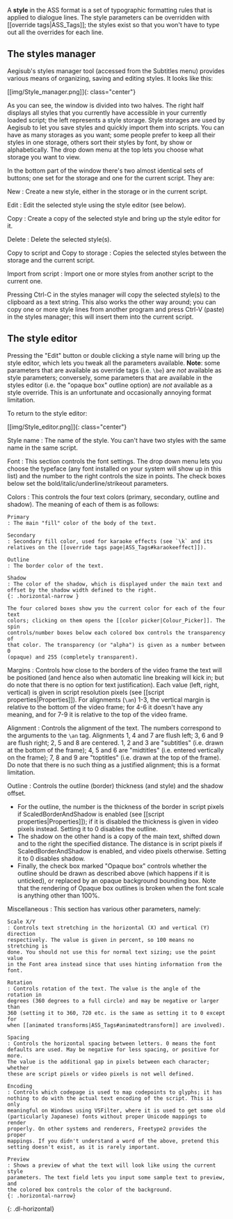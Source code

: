 A **style** in the ASS format is a set of typographic formatting rules that is
applied to dialogue lines. The style parameters can be overridden with
[[override tags|ASS_Tags]]; the styles exist so that you won't have to type out
all the overrides for each line.

## The styles manager ##

Aegisub's styles manager tool (accessed from the Subtitles menu) provides
various means of organizing, saving and editing styles. It looks like this:

[[img/Style_manager.png]]{: class="center"}

As you can see, the window is divided into two halves. The right half displays
all styles that you currently have accessible in your currently loaded script;
the left represents a style storage. Style storages are used by Aegisub to let
you save styles and quickly import them into scripts. You can have as many
storages as you want; some people prefer to keep all their styles in one
storage, others sort their styles by font, by show or alphabetically. The drop
down menu at the top lets you choose what storage you want to view.

In the bottom part of the window there's two almost identical sets of buttons;
one set for the storage and one for the current script. They are:

New
: Create a new style, either in the storage or in the current script.

Edit
: Edit the selected style using the style editor (see below).

Copy
: Create a copy of the selected style and bring up the style editor for it.

Delete
: Delete the selected style(s).

Copy to script and Copy to storage
: Copies the selected styles between the storage and the current script.

Import from script
: Import one or more styles from another script to the current one.

Pressing Ctrl-C in the styles manager will copy the selected style(s) to the
clipboard as a text string. This also works the other way around; you can copy
one or more style lines from another program and press Ctrl-V (paste) in the
styles manager; this will insert them into the current script.

## The style editor ##

Pressing the "Edit" button or double clicking a style name will bring up the
style editor, which lets you tweak all the parameters available. **Note**: some
parameters that are available as override tags (i.e. `\be`) are _not_ available
as style parameters; conversely, some parameters that are available in the
styles editor (i.e. the "opaque box" outline option) are _not_ available as a
style override. This is an unfortunate and occasionally annoying format
limitation.

To return to the style editor:

[[img/Style_editor.png]]{: class="center"}

Style name
: The name of the style. You can't have two styles with the same name in the
same script.

Font
: This section controls the font settings. The drop down menu lets you choose
the typeface (any font installed on your system will show up in this list) and
the number to the right controls the size in points. The check boxes below set
the bold/italic/underline/strikeout parameters.

Colors
: This controls the four text colors (primary, secondary, outline and shadow).
The meaning of each of them is as follows:

    Primary
    : The main "fill" color of the body of the text.

    Secondary
    : Secondary fill color, used for karaoke effects (see `\k` and its
    relatives on the [[override tags page|ASS_Tags#karaokeeffect]]).

    Outline
    : The border color of the text.

    Shadow
    : The color of the shadow, which is displayed under the main text and
    offset by the shadow width defined to the right.
    {: .horizontal-narrow }

    The four colored boxes show you the current color for each of the four text
    colors; clicking on them opens the [[color picker|Colour_Picker]]. The spin
    controls/number boxes below each colored box controls the transparency of
    that color. The transparency (or "alpha") is given as a number between 0
    (opaque) and 255 (completely transparent).

Margins
: Controls how close to the borders of the video frame the text will be
positioned (and hence also when automatic line breaking will kick in; but do
note that there is no option for text justification). Each value (left, right,
vertical) is given in script resolution pixels (see [[script
properties|Properties]]). For alignments (`\an`) 1-3, the vertical margin is
relative to the bottom of the video frame; for 4-6 it doesn't have any meaning,
and for 7-9 it is relative to the top of the video frame.

Alignment
: Controls the alignment of the text. The numbers correspond to the arguments
to the `\an` tag. Alignments 1, 4 and 7 are flush left; 3, 6 and 9 are flush
right; 2, 5 and 8 are centered. 1, 2 and 3 are "subtitles" (i.e. drawn at the
bottom of the frame); 4, 5 and 6 are "midtitles" (i.e.  entered vertically on
the frame); 7, 8 and 9 are "toptitles" (i.e. drawn at the top of the frame). Do
note that there is no such thing as a justified alignment; this is a format
limitation.

Outline
: Controls the outline (border) thickness (and style) and the shadow offset.

  * For the outline, the number is the thickness of the border in script pixels
    if ScaledBorderAndShadow is enabled (see [[script properties|Properties]]);
    if it is disabled the thickness is given in video pixels instead. Setting
    it to 0 disables the outline.
  * The shadow on the other hand is a copy of the main text, shifted down and
    to the right the specified distance. The distance is in script pixels if
    ScaledBorderAndShadow is enabled, and video pixels otherwise. Setting it to
    0 disables shadow.
  * Finally, the check box marked "Opaque box" controls whether the outline
    should be drawn as described above (which happens if it is unticked), or
    replaced by an opaque background bounding box. Note that the rendering of
    Opaque box outlines is broken when the font scale is anything other than
    100%.

Miscellaneous
: This section has various other parameters, namely:

    Scale X/Y
    : Controls text stretching in the horizontal (X) and vertical (Y) direction
    respectively. The value is given in percent, so 100 means no stretching is
    done. You should not use this for normal text sizing; use the point value
    in the Font area instead since that uses hinting information from the font.

    Rotation
    : Controls rotation of the text. The value is the angle of the rotation in
    degrees (360 degrees to a full circle) and may be negative or larger than
    360 (setting it to 360, 720 etc. is the same as setting it to 0 except for
    when [[animated transforms|ASS_Tags#animatedtransform]] are involved).

    Spacing
    : Controls the horizontal spacing between letters. 0 means the font
    defaults are used. May be negative for less spacing, or positive for more.
    The value is the additional gap in pixels between each character; whether
    these are script pixels or video pixels is not well defined.

    Encoding
    : Controls which codepage is used to map codepoints to glyphs; it has
    nothing to do with the actual text encoding of the script. This is only
    meaningful on Windows using VSFilter, where it is used to get some old
    (particularly Japanese) fonts without proper Unicode mappings to render
    properly. On other systems and renderers, Freetype2 provides the proper
    mappings. If you didn't understand a word of the above, pretend this
    setting doesn't exist, as it is rarely important.

    Preview
    : Shows a preview of what the text will look like using the current style
    parameters. The text field lets you input some sample text to preview, and
    the colored box controls the color of the background.
    {: .horizontal-narrow}
{: .dl-horizontal}
